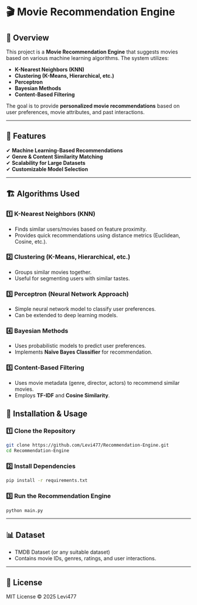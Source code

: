 # 🎬 Movie Recommendation Engine

## 📌 Overview
This project is a **Movie Recommendation Engine** that suggests movies based on various machine learning algorithms. The system utilizes:
- **K-Nearest Neighbors (KNN)**
- **Clustering (K-Means, Hierarchical, etc.)**
- **Perceptron**
- **Bayesian Methods**
- **Content-Based Filtering**

The goal is to provide **personalized movie recommendations** based on user preferences, movie attributes, and past interactions.

---

## 🚀 Features
✔ **Machine Learning-Based Recommendations**  
✔ **Genre & Content Similarity Matching**  
✔ **Scalability for Large Datasets**  
✔ **Customizable Model Selection**  

---

## 🏗️ Algorithms Used

### 1️⃣ **K-Nearest Neighbors (KNN)**
- Finds similar users/movies based on feature proximity.
- Provides quick recommendations using distance metrics (Euclidean, Cosine, etc.).

### 2️⃣ **Clustering (K-Means, Hierarchical, etc.)**
- Groups similar movies together.
- Useful for segmenting users with similar tastes.

### 3️⃣ **Perceptron (Neural Network Approach)**
- Simple neural network model to classify user preferences.
- Can be extended to deep learning models.

### 4️⃣ **Bayesian Methods**
- Uses probabilistic models to predict user preferences.
- Implements **Naïve Bayes Classifier** for recommendation.

### 5️⃣ **Content-Based Filtering**
- Uses movie metadata (genre, director, actors) to recommend similar movies.
- Employs **TF-IDF** and **Cosine Similarity**.


## 🔧 Installation & Usage

### 1️⃣ Clone the Repository
```sh
git clone https://github.com/Levi477/Recommendation-Engine.git
cd Recommendation-Engine
```

### 2️⃣ Install Dependencies
```sh
pip install -r requirements.txt
```

### 3️⃣ Run the Recommendation Engine
```sh
python main.py
```

---

## 📊 Dataset
- TMDB Dataset (or any suitable dataset)
- Contains movie IDs, genres, ratings, and user interactions.

---
## 📄 License
MIT License © 2025 Levi477
